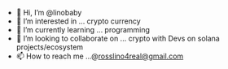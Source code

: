 - 👋 Hi, I’m @linobaby
- 👀 I’m interested in ... crypto currency
- 🌱 I’m currently learning ... programming
- 💞️ I’m looking to collaborate on ... crypto with Devs on solana projects/ecosystem
- 📫 How to reach me ...@rosslino4real@gmail.com

<!---
linobaby/linobaby is a ✨ special ✨ repository because its `README.md` (this file) appears on your GitHub profile.
You can click the Preview link to take a look at your changes.
--->
